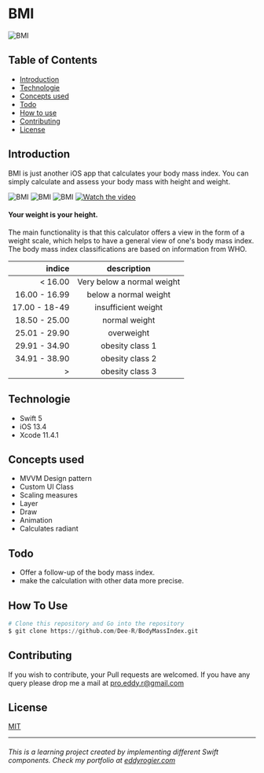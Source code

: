 # BMI

![BMI](https://www.eddyrogier.com/static/media/Bmi-b0.75324a7d.jpg)



## Table of Contents
* [Introduction](#introduction)
* [Technologie](#technologie)
* [Concepts used](#concepts-used)
* [Todo](#todo)
* [How to use](#how-to-use)
* [Contributing](#contributing)
* [License](#license)

## Introduction
BMI is just another iOS app that calculates your body mass index. You can simply calculate and assess your body mass with height and weight.

![BMI](https://www.eddyrogier.com/static/media/Bmi-f4.d21f0640.png)
![BMI](https://www.eddyrogier.com/static/media/Bmi-f0.8e254dd8.jpg)
![BMI](https://www.eddyrogier.com/static/media/Bmi-f3.e677f988.jpg)
[![Watch the video](https://project.getcode.fr/bmi/video.png)](https://project.getcode.fr/bmi/Bmi-v0.mp4)

#### Your weight is your height.

The main functionality is that this calculator offers a view in the form of a weight scale, which helps to have a general view of one's body mass index.
The body mass index classifications are based on information from WHO.


|   indice   |  description   |
|------:|:---:|
|< 16.00|Very below a normal weight|
|16.00 - 16.99|below a normal weight|
|17.00 - 18-49|insufficient weight|
|18.50 - 25.00|normal weight|
|25.01 - 29.90|overweight|
|29.91 - 34.90|obesity class 1|
|34.91 - 38.90|obesity class 2|
| > |obesity class 3|


## Technologie
* Swift 5
* iOS 13.4
* Xcode 11.4.1

## Concepts used
* MVVM Design pattern
* Custom UI Class
* Scaling measures
* Layer
* Draw
* Animation
* Calculates radiant

## Todo
* Offer a follow-up of the body mass index.
* make the calculation with other data more precise.

## How To Use
```python
# Clone this repository and Go into the repository
$ git clone https://github.com/Dee-R/BodyMassIndex.git
```

## Contributing
If you wish to contribute, your Pull requests are welcomed. If you have any query please drop me a mail at [pro.eddy.r@gmail.com](pro.eddy.r@gmail.com)

## License
[MIT](https://github.com/Dee-R/BodyMassIndex/blob/master/LICENSE)

___
######   This is a learning project created by implementing different Swift components. Check my portfolio at [eddyrogier.com](https://www.eddyrogier.com/)
